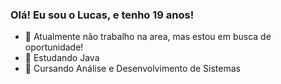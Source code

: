 ### Olá! Eu sou o Lucas, e tenho 19 anos!


- 🔭 Atualmente não trabalho na area, mas estou em busca de oportunidade!
- 🌱 Estudando Java
- 💬 Cursando Análise e Desenvolvimento de Sistemas 
